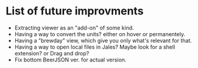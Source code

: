 # List of future improvments

* Extracting viewer as an "add-on" of some kind.
* Having a way to convert the units? either on hover or permanentely.
* Having a "brewday" view, which give you only what's relevant for that.
* Having a way to open local files in Jales? Maybe look for a shell extension? or Drag and drop?
* Fix bottom BeerJSON ver. for actual version.

